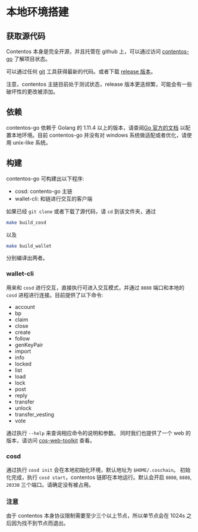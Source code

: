 # 本地环境搭建

## 获取源代码

Contentos 本身是完全开源，并且托管在 github 上，可以通过访问 [contentos-go](https://github.com/coschain/contentos-go) 了解项目状态。

可以通过任何 [git](https://git-scm.com/) 工具获得最新的代码。或者下载 [release 版本](https://github.com/coschain/contentos-go/releases)。

注意，contentos 主链目前处于测试状态，release 版本更迭频繁，可能会有一些破坏性的更改被添加。

## 依赖

contentos-go 依赖于 Golang 的 1.11.4 以上的版本，请查阅[Go 官方的文档](https://golang.org/) 以配置本地环境。目前 contentos-go 并没有对 windows 系统做适配或者优化，请使用 unix-like 系统。

## 构建

contentos-go 可构建出以下程序:

* cosd: contento-go 主链
* wallet-cli: 和链进行交互的客户端

如果已经 `git clone` 或者下载了源代码，请 `cd` 到该文件夹，通过

```bash
make build_cosd
```

以及 

```bash
make build_wallet
```

分别编译出两者。

### wallet-cli
用来和 `cosd` 进行交互，直接执行可进入交互模式，并通过 `8888` 端口和本地的 `cosd` 进程进行连接。目前提供了以下命令:

* account
* bp
* claim
* close
* create
* follow
* genKeyPair
* import
* info
* locked
* list
* load
* lock
* post
* reply
* transfer
* unlock
* transfer_vesting
* vote

通过执行 `--help` 来查询相应命令的说明和参数。
同时我们也提供了一个 web 的版本，请访问 [cos-web-toolkit](https://github.com/coschain/cos-web-toolkit) 查看。

### cosd

通过执行 `cosd init` 会在本地初始化环境，默认地址为 `$HOME/.coschain`。
初始化完成，执行 `cosd start`，contentos 链即在本地运行。默认会开启 `8080`, `8888`, `20338` 三个端口。请确定没有被占用。

### 注意
由于 contentos 本身协议限制需要至少三个以上节点，所以单节点会在 1024s 之后因为找不到节点而退出。



